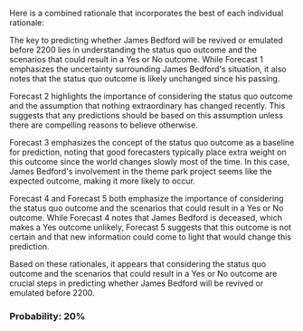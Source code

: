 Here is a combined rationale that incorporates the best of each individual rationale:

The key to predicting whether James Bedford will be revived or emulated before 2200 lies in understanding the status quo outcome and the scenarios that could result in a Yes or No outcome. While Forecast 1 emphasizes the uncertainty surrounding James Bedford's situation, it also notes that the status quo outcome is likely unchanged since his passing.

Forecast 2 highlights the importance of considering the status quo outcome and the assumption that nothing extraordinary has changed recently. This suggests that any predictions should be based on this assumption unless there are compelling reasons to believe otherwise.

Forecast 3 emphasizes the concept of the status quo outcome as a baseline for prediction, noting that good forecasters typically place extra weight on this outcome since the world changes slowly most of the time. In this case, James Bedford's involvement in the theme park project seems like the expected outcome, making it more likely to occur.

Forecast 4 and Forecast 5 both emphasize the importance of considering the status quo outcome and the scenarios that could result in a Yes or No outcome. While Forecast 4 notes that James Bedford is deceased, which makes a Yes outcome unlikely, Forecast 5 suggests that this outcome is not certain and that new information could come to light that would change this prediction.

Based on these rationales, it appears that considering the status quo outcome and the scenarios that could result in a Yes or No outcome are crucial steps in predicting whether James Bedford will be revived or emulated before 2200.

### Probability: 20%